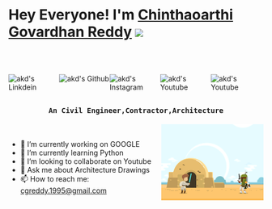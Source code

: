 
# Hey Everyone! I'm [Chinthaoarthi Govardhan Reddy](https://github.com/govardhanreddy1995) <img src="https://github.com/govardhanreddy1995/govardhanreddy1995/blob/master/Hi.gif" width="25px">
<br><br>

<a href="https://www.linkedin.com/in/chinthaparthi-govardhan-reddy-207ba2108/ ">
  <img align="left" alt="akd's Linkdein" width="100px" src="https://img.shields.io/badge/Linkedin-0A66C2?style=for-the-badge&logo=Linkedin&logoColor=white" />
</a>
<a href="https://github.com/govardhanreddy1995/">
  <img align="left" alt="akd's Github" width="100px" src="https://img.shields.io/badge/Github-181717?style=for-the-badge&logo=Github&logoColor=white" />
</a>
<a href="https://www.instagram.com/cgopibtech/">
  <img align="left" alt="akd's Instagram" width="100px" src="https://img.shields.io/badge/Instagram-E4405F?style=for-the-badge&logo=instagram&logoColor=white" />
</a>
<a href="https://www.youtube.com/channel/UC3Qe9c8dZqnjwcDD2vCZBKQ">
  <img align="left" alt="akd's Youtube" width="100px" src="https://img.shields.io/badge/YouTube-FF0000?style=for-the-badge&logo=YouTube&logoColor=white" />
</a>
<a href="(https://www.facebook.com/cgreddy.1995/)">
  <img align="left" alt="akd's Youtube" width="100px" src="//upload.wikimedia.org/wikipedia/commons/thumb/0/06/Facebook.svg/266px-Facebook.svg.png" />
</a>

<br><br>


## <p align="center"><h4 align="center"><samp> An Civil Engineer,Contractor,Architecture </samp></h4></p>

<div>
<img align="right" src="https://github.com/amandewatnitrr/amandewatnitrr/blob/main/terminal.gif" width="40%"/>
  <br>
  
- 🔭 I’m currently working on GOOGLE
- 🌱 I’m currently learning Python
- 👯 I’m looking to collaborate on Youtube
- 💬 Ask me about Architecture Drawings
- 📫 How to reach me: cgreddy.1995@gmail.com
  <br>
</div>




